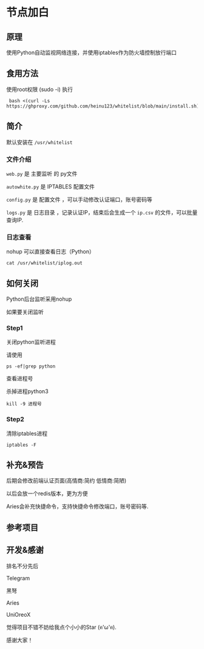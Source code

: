 # 节点加白

## 原理

使用Python自动监视网络连接，并使用iptables作为防火墙控制放行端口

## 食用方法

使用root权限 (sudo -i) 执行

```
 bash <(curl -Ls https://ghproxy.com/github.com/heinu123/whitelist/blob/main/install.sh)
```



## 简介

默认安装在 `/usr/whitelist`



### 文件介绍

`web.py` 是 主要监听 的 py文件

`autowhite.py` 是 IPTABLES 配置文件

`config.py` 是 配置文件 ，可以手动修改认证端口，账号密码等

`logs.py` 是 日志目录 ，记录认证IP，结束后会生成一个 `ip.csv` 的文件，可以批量查询IP.



### 日志查看

nohup 可以直接查看日志（Python）



```shell
cat /usr/whitelist/iplog.out
```



## 如何关闭

Python后台监听采用nohup



如果要关闭监听

### Step1

关闭python监听进程



请使用

```shell
ps -ef|grep python
```

查看进程号

杀掉进程python3

```shell
kill -9 进程号
```

### Step2

清除iptables进程

```
iptables -F
```



## 补充&预告



后期会修改前端认证页面(高情商:简约 低情商:简陋)

以后会放一个redis版本，更为方便

Aries会补充快捷命令，支持快捷命令修改端口，账号密码等.



## 参考项目

 [UFWFORNODE]: https://github.com/AriesEDGE/ufwfornode
 [IPTABLES]: https://linux.die.net/man/8/iptables



## 开发&感谢

排名不分先后



Telegram

黑弩 

 [@heinu1]:https://t.me/heinu1

Aries 

 [@aries_init]:https://t.me/aries_init

UniOreoX 

 [@UniOreoX]:https://t.me/unioreox



觉得项目不错不妨给我点个小小的Star (ฅ'ω'ฅ).

感谢大家！

